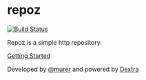 repoz
=====


[![Build Status](https://api.shippable.com/projects/540e7e663479c5ea8f9edacf/badge?branchName=master&no=1414605832953)](https://api.shippable.com/projects/540e7e663479c5ea8f9edacf/badge?branchName=master&no=1414605832953)

Repoz is a simple http repository.

[Getting Started](http://murer.github.io/repoz/)

Developed by [@murer](https://github.com/murer) and powered by [Dextra](http://www.dextra.com.br/)

